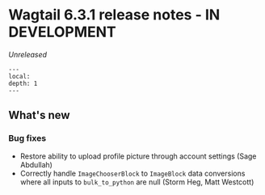 # Wagtail 6.3.1 release notes - IN DEVELOPMENT

_Unreleased_

```{contents}
---
local:
depth: 1
---
```

## What's new


### Bug fixes

 * Restore ability to upload profile picture through account settings (Sage Abdullah)
 * Correctly handle `ImageChooserBlock` to `ImageBlock` data conversions where all inputs to `bulk_to_python` are null (Storm Heg, Matt Westcott)
